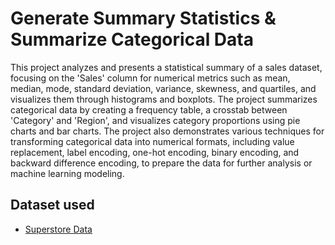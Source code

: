 # Generate Summary Statistics & Summarize Categorical Data
 This project analyzes and presents a statistical summary of a sales dataset, focusing on the 'Sales' column for numerical metrics such as mean, median, mode, standard deviation, variance, skewness, and quartiles, and visualizes them through histograms and boxplots. The project summarizes categorical data by creating a frequency table, a crosstab between 'Category' and 'Region', and visualizes category proportions using pie charts and bar charts. The project also demonstrates various techniques for transforming categorical data into numerical formats, including value replacement, label encoding, one-hot encoding, binary encoding, and backward difference encoding, to prepare the data for further analysis or machine learning modeling.

## Dataset used
- <a href="https://github.com/vierohedfam/Data-Analyst-Dashboard/blob/main/Sample%20-%20Superstore_table.xlsx"> Superstore Data</a>
